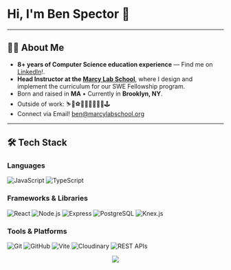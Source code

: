 # Hi, I'm Ben Spector 👋

---

## 👨‍🏫 About Me
- **8+ years of Computer Science education experience** — Find me on [LinkedIn](https://www.linkedin.com/in/ben-spector)!.
- **Head Instructor at the [Marcy Lab School](https://www.marcylabschool.org/)**, where I design and implement the curriculum for our SWE Fellowship program.
- Born and raised in **MA** • Currently in **Brooklyn, NY**.
- Outside of work: ⛷️🎾⚽️🧗‍♂️🎹🎸📖🍳🕹️
- Connect via Email! ben@marcylabschool.org

---

## 🛠 Tech Stack

### Languages
![JavaScript](https://img.shields.io/badge/-JavaScript-F7DF1E?logo=javascript&logoColor=black&style=for-the-badge)
![TypeScript](https://img.shields.io/badge/-TypeScript-3178C6?logo=typescript&logoColor=white&style=for-the-badge)

### Frameworks & Libraries
![React](https://img.shields.io/badge/-React-61DAFB?logo=react&logoColor=black&style=for-the-badge)
![Node.js](https://img.shields.io/badge/-Node.js-339933?logo=node.js&logoColor=white&style=for-the-badge)
![Express](https://img.shields.io/badge/-Express-000000?logo=express&logoColor=white&style=for-the-badge)
![PostgreSQL](https://img.shields.io/badge/-PostgreSQL-4169E1?logo=postgresql&logoColor=white&style=for-the-badge)
![Knex.js](https://img.shields.io/badge/-Knex.js-D26B38?logo=knex.js&logoColor=white&style=for-the-badge)

### Tools & Platforms
![Git](https://img.shields.io/badge/-Git-F05032?logo=git&logoColor=white&style=for-the-badge)
![GitHub](https://img.shields.io/badge/-GitHub-181717?logo=github&logoColor=white&style=for-the-badge)
![Vite](https://img.shields.io/badge/-Vite-646CFF?logo=vite&logoColor=white&style=for-the-badge)
![Cloudinary](https://img.shields.io/badge/-Cloudinary-3448C5?logo=cloudinary&logoColor=white&style=for-the-badge)
![REST APIs](https://img.shields.io/badge/-REST%20APIs-009688?logo=api&logoColor=white&style=for-the-badge)

<div align="center">
  <img src="https://capsule-render.vercel.app/api?type=waving&color=355E3B&height=120&section=footer" />
</div>
